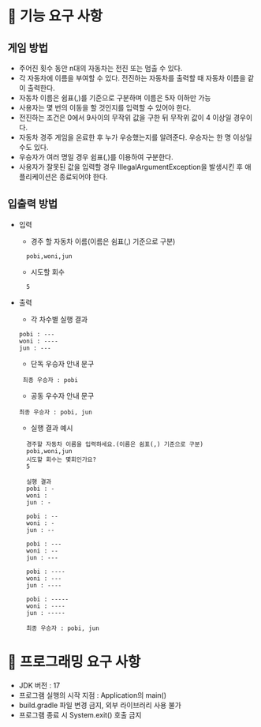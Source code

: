 # 🚀 기능 요구 사항
## 게임 방법
- 주어진 횟수 동안 n대의 자동차는 전진 또는 멈출 수 있다.
- 각 자동차에 이름을 부여할 수 있다. 전진하는 자동차를 출력할 때 자동차 이름을 같이 출력한다.
- 자동차 이름은 쉼표(,)를 기준으로 구분하며 이름은 5자 이하만 가능
- 사용자는 몇 번의 이동을 할 것인지를 입력할 수 있어야 한다.
- 전진하는 조건은 0에서 9사이의 무작위 값을 구한 뒤 무작위 값이 4 이상일 경우이다.
- 자동차 경주 게임을 온료한 후 누가 우승했는지를 알려준다. 우승자는 한 명 이상일 수도 있다.
- 우승자가 여러 명일 경우 쉼표(,)를 이용하여 구분한다.
- 사용자가 잘못된 값을 입력할 경우 IllegalArgumentException을 발생시킨 후 애플리케이션은 종료되어야 한다.

## 입출력 방법
- 입력
    - 경주 할 자동차 이름(이름은 쉼표(,) 기준으로 구분)
  ```agsl
    pobi,woni,jun
    ```

    - 시도할 회수
  ```agsl
    5
    ```
  
- 출력
    - 각 차수별 실행 결과
  ```agsl
  pobi : ---
  woni : ----
  jun : ---
    ```
  
    - 단독 우승자 안내 문구
  ```agsl
   최종 우승자 : pobi
    ```
  
    - 공동 우수자 안내 문구
    ```
  최종 우승자 : pobi, jun
  ```
  
    - 실행 결과 예시
  ```agsl
    경주할 자동차 이름을 입력하세요.(이름은 쉼표(,) 기준으로 구분)
    pobi,woni,jun
    시도할 회수는 몇회인가요?
    5

    실행 결과
    pobi : -
    woni :
    jun : -

    pobi : --
    woni : -
    jun : --

    pobi : ---
    woni : --
    jun : ---

    pobi : ----
    woni : ---
    jun : ----

    pobi : -----
    woni : ----
    jun : -----

    최종 우승자 : pobi, jun
    ```

# 🎯 프로그래밍 요구 사항
- JDK 버전 : 17
- 프로그램 실행의 시작 지점 : Application의 main()
- build.gradle 파일 변경 금지, 외부 라이브러리 사용 불가
- 프로그램 종료 시 System.exit() 호출 금지